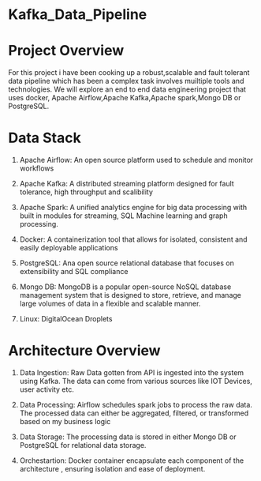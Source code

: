 # Kafka_Data_Pipeline

# Project Overview 
For this project i have been cooking up a robust,scalable and fault tolerant data pipeline which has been a complex task involves muiltiple tools and technologies. 
We will explore an end to end data engineering project that uses docker, Apache Airflow,Apache Kafka,Apache spark,Mongo DB or PostgreSQL. 

# Data Stack
1. Apache Airflow: An open source platform used to schedule and monitor workflows

2. Apache Kafka: A distributed streaming platform designed for fault tolerance, high throughput and scalibility

3. Apache Spark: A unified analytics engine for big data processing with built in modules for streaming, SQL Machine learning and graph processing.

4. Docker: A containerization tool that allows for isolated, consistent and easily deployable applications

5. PostgreSQL: Ana open source relational database that focuses on extensibility and SQL compliance

6. Mongo DB:  MongoDB is a popular open-source NoSQL database management system that is designed to store, retrieve, and manage large volumes of data in a flexible and scalable manner.

7. Linux: DigitalOcean Droplets

# Architecture Overview

1. Data Ingestion: Raw Data gotten from API is ingested into the system using Kafka. The data can come from various sources like IOT Devices, user activity etc.

2. Data Processing: Airflow schedules spark jobs to process the raw data. The processed data can either be aggregated, filtered, or transformed based on my business logic

3. Data Storage: The processing data is stored in either Mongo DB or PostgreSQL for relational data storage.
  
4. Orchestartion: Docker container encapsulate each component of the architecture , ensuring isolation and ease of deployment.
